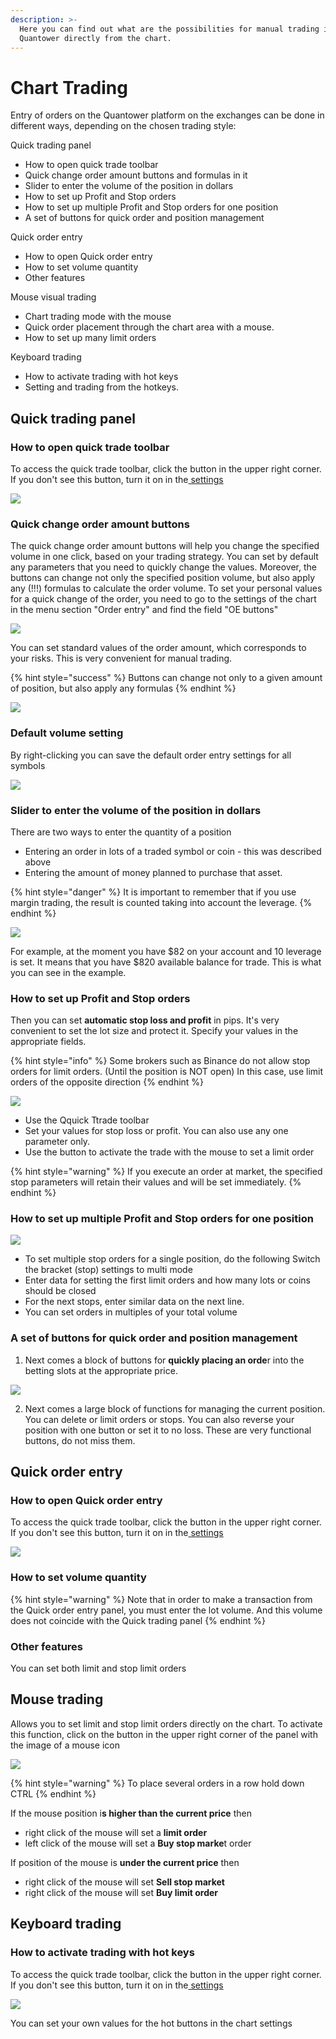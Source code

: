 ```yaml
---
description: >-
  Here you can find out what are the possibilities for manual trading in
  Quantower directly from the chart.
---
```


# Chart Trading

Entry of orders on the Quantower platform on the exchanges can be done in different ways, depending on the chosen trading style: 

Quick trading panel 

* How to open  quick trade toolbar
* Quick change order amount buttons and formulas in it
* Slider to enter the volume of the position in dollars
* How to set up Profit and Stop orders
* How to set up  multiple Profit and Stop orders for one position
* A set of buttons for quick order and position management

Quick order entry

* How to open Quick order entry
* How to set volume quantity
* Other features

Mouse visual trading

* Chart trading mode with the mouse
* Quick order placement through the chart area with a mouse.
* How to set up many limit orders

Keyboard trading

* How to activate trading with hot keys
* Setting and trading from the hotkeys.

## Quick trading panel

### How to open  quick trade toolbar

To access the quick trade toolbar, click the button in the upper right corner. If you don't see this button, turn it on in the[ settings](../analytics-panels/chart/chart-settings.md)

![](../.gitbook/assets/animaciya-.gif)

### Quick change order amount buttons 

The quick change order amount buttons will help you change the specified volume in one click, based on your trading strategy. You can set by default any parameters that you need to quickly change the values. Moreover, the buttons can change not only the specified position volume, but also apply any \(!!!\) formulas to calculate the order volume. To set your personal values for a quick change of the order, you need to go to the settings of the chart in the menu section "Order entry" and find the field "OE buttons"

![](../.gitbook/assets/kolvo.jpg)

You can set standard values of the order amount, which corresponds to your risks. This is very convenient for manual trading.

{% hint style="success" %}
Buttons can change not only to a given amount of position, but also apply any formulas
{% endhint %}

![](../.gitbook/assets/vvod-baibit-ordera-kolvo.gif)

### Default volume setting

By right-clicking you can save the default order entry settings for all symbols

![](../.gitbook/assets/image%20%28230%29.png)

### Slider to enter the volume of the position in dollars

There are two ways to enter the quantity of a position 

* Entering an order in lots of a traded symbol or coin - this was described above
* Entering the amount of money planned to purchase that asset.

{% hint style="danger" %}
It is important to remember that if you use margin trading, the result is counted taking into account the leverage.
{% endhint %}

![](../.gitbook/assets/animaciya-5-.gif)

 For example, at the moment you have $82 on your account and 10 leverage is set. It means that you have $820 available balance for trade. This is what you can see in the example.

### How to set up Profit and Stop orders

Then you can set **automatic stop loss and profit** in pips. It's very convenient to set the lot size and protect it. Specify your values in the appropriate fields.

{% hint style="info" %}
Some brokers such as Binance do not allow stop orders for limit orders. \(Until the position is NOT open\) In this case, use limit orders of the opposite direction
{% endhint %}

![](../.gitbook/assets/animaciya-3-%20%281%29.gif)

* Use the Qquick Ttrade toolbar 
* Set your values for stop loss or profit. You can also use any one parameter only. 
* Use the button to activate the trade with the mouse to set a limit order

{% hint style="warning" %}
If you execute an order at market, the specified stop parameters will retain their values and will be set immediately.
{% endhint %}

### How to set up  multiple Profit and Stop orders for one position

![](../.gitbook/assets/animaciya-4-.gif)

* To set multiple stop orders for a single position, do the following Switch the bracket \(stop\) settings to multi mode 
* Enter data for setting the first limit orders and how many lots or coins should be closed 
* For the next stops, enter similar data on the next line.
*  You can set orders in multiples of your total volume

### A set of buttons for quick order and position management

1. Next comes a block of buttons for **quickly placing an orde**r into the betting slots at the appropriate price.

![](../.gitbook/assets/image%20%28292%29.png)

2.  Next comes a large block of functions for managing the current position. You can delete or limit orders or stops. You can also reverse your position with one button or set it to no loss. These are very functional buttons, do not miss them.

## Quick order entry

### How to open Quick order entry

To access the quick trade toolbar, click the button in the upper right corner. If you don't see this button, turn it on in the[ settings](../analytics-panels/chart/chart-settings.md)

![](../.gitbook/assets/animaciya-1-%20%281%29.gif)



### How to set volume quantity

{% hint style="warning" %}
Note that in order to make a transaction from the Quick order entry panel, you must enter the lot volume. And this volume does not coincide with the Quick trading panel 
{% endhint %}

### Other features 

You can set both limit and stop limit orders

## Mouse trading

Allows you to set limit and stop limit orders directly on the chart. To activate this function, click on the button in the upper right corner of the panel with the image of a mouse icon



![](../.gitbook/assets/animaciya-2-%20%281%29.gif)

{% hint style="warning" %}
To place several orders in a row hold down CTRL
{% endhint %}

If the mouse position i**s higher than the current price** then 

* right click of the mouse will set a **limit order**  
* left click of the mouse will set a **Buy stop marke**t order

If position of the mouse is **under the current price** then

* right click of the mouse will set **Sell stop market** 
* right click of the mouse will set **Buy limit order**

## Keyboard trading

### How to activate trading with hot keys

To access the quick trade toolbar, click the button in the upper right corner. If you don't see this button, turn it on in the[ settings](../analytics-panels/chart/chart-settings.md)

![](../.gitbook/assets/image%20%28293%29.png)

You can set your own values for the hot buttons in the chart settings

